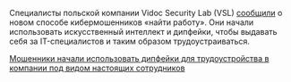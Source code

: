 <!--2025-02-17 14:23:25-->
<div class="yb">
  <div class="rss smaller1 habr"><p>Специалисты польской компании Vidoc Security Lab (VSL) <a href="https://www.theregister.com/2025/02/11/it_worker_scam/" rel="noopener noreferrer nofollow">сообщили</a> о новом способе кибермошенников «найти работу». Они начали использовать искусственный интеллект и дипфейки, чтобы выдавать себя за IT-специалистов и таким образом трудоустраиваться.</p> <a... <br><a class="light" href="https://habr.com/ru/news/883308/?utm_source=habrahabr&utm_medium=rss&utm_campaign=883308">Мошенники начали использовать дипфейки для трудоустройства в компании под видом настоящих сотрудников</a></div>
</div>
